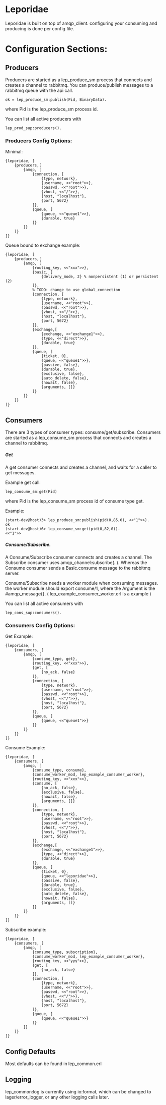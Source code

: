 # Leporidae
Leporidae is built on top of amqp_client.
configuring your consuming and producing is done per config file.

# Configuration Sections:
## Producers

Producers are started as a lep_produce_sm process that connects and creates a channel to rabbitmq.
You can produce/publish messages to a rabbitmq queue with the api call.
```
ok = lep_produce_sm:publish(Pid, BinaryData).
```
where Pid is the lep_produce_sm process id.

You can list all active producers with
```
lep_prod_sup:producers().
```

### Producers Config Options:
Minimal:
```
{leporidae, [
    {producers,[
        {amqp, [
            {connection, [
                {type, network},
                {username, <<"root">>},
                {passwd, <<"root">>},
                {vhost, <<"/">>},
                {host, "localhost"},
                {port, 5672}
            ]},
            {queue, [
                {queue, <<"queue1">>},
                {durable, true}
            ]}
        ]}
    ]}
]}
```

Queue bound to exchange example:
```
{leporidae, [
    {producers,[
        {amqp, [
            {routing_key, <<"xxx">>},
            {basic, [
                {delivery_mode, 2} % non­persistent (1) or persistent (2)
            ]},
            % TODO: change to use global_connection
            {connection, [
                {type, network},
                {username, <<"root">>},
                {passwd, <<"root">>},
                {vhost, <<"/">>},
                {host, "localhost"},
                {port, 5672}
            ]},
            {exchange,[
                {exchange, <<"exchange1">>},
                {type, <<"direct">>},
                {durable, true}
            ]},
            {queue, [
                {ticket, 0},
                {queue, <<"queue1">>},
                {passive, false},
                {durable, true},
                {exclusive, false},
                {auto_delete, false},
                {nowait, false},
                {arguments, []}
            ]}
        ]}
    ]}
]}
```

## Consumers

There are 3 types of consumer types: consume/get/subscribe.
Consumers are started as a lep_consume_sm process that connects and creates a channel to rabbitmq.

##### Get
A get consumer connects and creates a channel, and waits for a caller to get messages.

Example get call:
```
lep_consume_sm:get(Pid)
```
where Pid is the lep_consume_sm process id of consume type get.

Example:
```
(start-dev@host)3> lep_produce_sm:publish(pid(0,85,0), <<"1">>).
ok
(start-dev@host)6> lep_consume_sm:get(pid(0,82,0)).
<<"1">>
```

##### Consume/Subscribe.
A Consume/Subscribe consumer connects and creates a channel.
The Subscribe consumer uses amqp_channel:subscribe(..).
Whereas the Consume consumer sends a Basic.consume message to the rabbitmq server.

Consume/Subscribe needs a worker module when consuming messages.
the worker module should export consume/1, where the Argument is the #amqp_message{}.
( lep_example_consumer_worker.erl is a example )

You can list all active consumers with
```
lep_cons_sup:consumers().
```

### Consumers Config Options:
Get Example:
```
{leporidae, [
    {consumers, [
        {amqp, [
            {consume_type, get},
            {routing_key, <<"xxx">>},
            {get, [
                {no_ack, false}
            ]},
            {connection, [
                {type, network},
                {username, <<"root">>},
                {passwd, <<"root">>},
                {vhost, <<"/">>},
                {host, "localhost"},
                {port, 5672}
            ]},
            {queue, [
                {queue, <<"queue1">>}
            ]}
        ]}
    ]}
]}
```

Consume Example:
```
{leporidae, [
    {consumers, [
        {amqp, [
            {consume_type, consume},
            {consume_worker_mod, lep_example_consumer_worker},
            {routing_key, <<"xxx">>},
            {consume, [
                {no_ack, false},
                {exclusive, false},
                {nowait, false},
                {arguments, []}
            ]},
            {connection, [
                {type, network},
                {username, <<"root">>},
                {passwd, <<"root">>},
                {vhost, <<"/">>},
                {host, "localhost"},
                {port, 5672}
            ]},
            {exchange,[
                {exchange, <<"exchange1">>},
                {type, <<"direct">>},
                {durable, true}
            ]},
            {queue, [
                {ticket, 0},
                {queue, <<"leporidae">>},
                {passive, false},
                {durable, true},
                {exclusive, false},
                {auto_delete, false},
                {nowait, false},
                {arguments, []}
            ]}
        ]}
    ]}
]}
```

Subscribe example:
```
{leporidae, [
    {consumers, [
        {amqp, [
            {consume_type, subscription},
            {consume_worker_mod, lep_example_consumer_worker},
            {routing_key, <<"yyy">>},
            {get, [
                {no_ack, false}
            ]},
            {connection, [
                {type, network},
                {username, <<"root">>},
                {passwd, <<"root">>},
                {vhost, <<"/">>},
                {host, "localhost"},
                {port, 5672}
            ]},
            {queue, [
                {queue, <<"queue1">>}
            ]}
        ]}
    ]}
]}
```

## Config Defaults
Most defaults can be found in lep_common.erl

## Logging
lep_common:log is currently using io:format, which can be changed to lager/error_logger, or any other logging calls later.